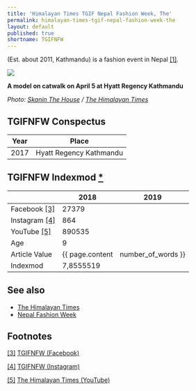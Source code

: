 ```yaml
---
title: 'Himalayan Times TGIF Nepal Fashion Week, The'
permalink: himalayan-times-tgif-nepal-fashion-week-the
layout: default
published: true
shortname: TGIFNFW
---
```

(Est. about 2011, Kathmandu) is a fashion event in Nepal <span id="a1">[\[1\]](#f1)</span>.

![](https://1hu9t72zwflj44abyp2h0pfe-wpengine.netdna-ssl.com/wp-content/uploads/2017/04/TGIF-Fashion-Week-03.jpg)

**A model on catwalk on April 5 at Hyatt Regency Kathmandu**

*Photo: [Skanin The House](skaninthehouse@gmail.com) / [The Himalayan Times](https://thehimalayantimes.com/fashion/397180/)*

## TGIFNFW Conspectus

|Year|Place|
|-|-|
|2017|Hyatt Regency Kathmandu|

## TGIFNFW Indexmod [*](indexmod)

||2018|2019|
|-|-|-|
|Facebook <span id="a3">[\[3\]](#f3)</span>|27379||
|Instagram <span id="a4">[\[4\]](#f4)</span>|864||
|YouTube <span id="a5">[\[5\]](#f5)</span>|890535||
|Age|9||
|Article Value|{{ page.content | number_of_words }}||
|Indexmod|7,8555519||

## See also

+ [The Himalayan Times](index)
+ [Nepal Fashion Week](index)

## Footnotes

[[3]](#a3) <span id="f3"></span> [TGIFNFW (Facebook)](https://www.facebook.com/pg/TGIFNFW/community/?ref=page_internal)

[[4]](#a4) <span id="f4"></span> [TGIFNFW (Instagram)](https://www.instagram.com/tgifnfw/)

[[5]](#a5) <span id="f5"></span> [The Himalayan Times (YouTube)](https://www.youtube.com/user/thehimalayantimes)
